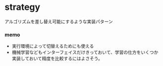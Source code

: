 # strategy

アルゴリズムを差し替え可能にするような実装パターン

### memo
- 実行環境によって切替えるためにも使える
- 機械学習などもインターフェイスだけきっておいて、学習の仕方をいくつか実装しておいて精度を比較するにはよさそう。

